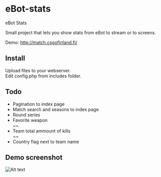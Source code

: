 # eBot-stats
eBot Stats

Small project that lets you show stats from eBot to stream or to screens.

Demo: http://match.csgofinland.fi/

<h2>Install</h2>

Upload files to your webserver. <br />
Edit config.php from includes folder.

<h2>Todo</h2>
<ul>
	<li>Pagination to index page</li>
	<li>Match search and seasons to index page</li>
	<li>Round series</li>
	<li>Favorite weapon</li>
	~~<li>Team total ammount of kills</li>~~
	<li>Country flag next to team name</li>
</ul>

<h2>Demo screenshot</h2>

![Alt text](/Screens/screen2.jpg?raw=true "Screenshot from OBS")
